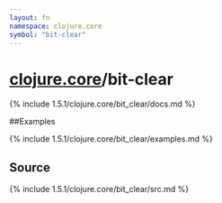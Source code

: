 ```yaml
---
layout: fn
namespace: clojure.core
symbol: "bit-clear"
---
```


# [clojure.core](../)/bit-clear

{% include 1.5.1/clojure.core/bit_clear/docs.md %}

##Examples

{% include 1.5.1/clojure.core/bit_clear/examples.md %}
## Source
{% include 1.5.1/clojure.core/bit_clear/src.md %}

